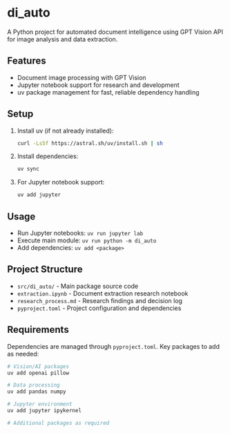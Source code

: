 # di_auto

A Python project for automated document intelligence using GPT Vision API for image analysis and data extraction.

## Features

- Document image processing with GPT Vision
- Jupyter notebook support for research and development
- uv package management for fast, reliable dependency handling

## Setup

1. Install uv (if not already installed):
   ```bash
   curl -LsSf https://astral.sh/uv/install.sh | sh
   ```

2. Install dependencies:
   ```bash
   uv sync
   ```

3. For Jupyter notebook support:
   ```bash
   uv add jupyter
   ```

## Usage

- Run Jupyter notebooks: `uv run jupyter lab`
- Execute main module: `uv run python -m di_auto`
- Add dependencies: `uv add <package>`

## Project Structure

- `src/di_auto/` - Main package source code
- `extraction.ipynb` - Document extraction research notebook
- `research_process.md` - Research findings and decision log
- `pyproject.toml` - Project configuration and dependencies

## Requirements

Dependencies are managed through `pyproject.toml`. Key packages to add as needed:

```bash
# Vision/AI packages
uv add openai pillow

# Data processing
uv add pandas numpy

# Jupyter environment
uv add jupyter ipykernel

# Additional packages as required
```
